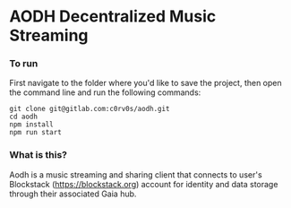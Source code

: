 # AODH Decentralized Music Streaming
### To run
First navigate to the folder where you'd like to save the project, then open the command line and run the following commands:
```
git clone git@gitlab.com:c0rv0s/aodh.git
cd aodh
npm install
npm run start
```

### What is this?
Aodh is a music streaming and sharing client that connects to user's Blockstack (https://blockstack.org) account for identity and data storage through their associated Gaia hub.